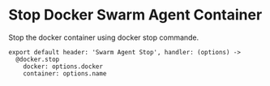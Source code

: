 
# Stop Docker Swarm Agent Container

Stop the docker container using docker stop commande.

    export default header: 'Swarm Agent Stop', handler: (options) ->
      @docker.stop
        docker: options.docker
        container: options.name
